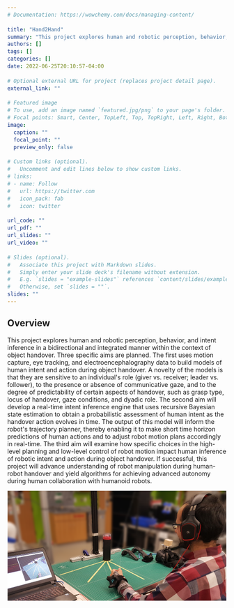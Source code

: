```yaml
---
# Documentation: https://wowchemy.com/docs/managing-content/

title: "Hand2Hand"
summary: "This project explores human and robotic perception, behavior, and intent inference in a bidirectional and integrated manner within the context of object handover."
authors: []
tags: []
categories: []
date: 2022-06-25T20:10:57-04:00

# Optional external URL for project (replaces project detail page).
external_link: ""

# Featured image
# To use, add an image named `featured.jpg/png` to your page's folder.
# Focal points: Smart, Center, TopLeft, Top, TopRight, Left, Right, BottomLeft, Bottom, BottomRight.
image:
  caption: ""
  focal_point: ""
  preview_only: false

# Custom links (optional).
#   Uncomment and edit lines below to show custom links.
# links:
# - name: Follow
#   url: https://twitter.com
#   icon_pack: fab
#   icon: twitter

url_code: ""
url_pdf: ""
url_slides: ""
url_video: ""

# Slides (optional).
#   Associate this project with Markdown slides.
#   Simply enter your slide deck's filename without extension.
#   E.g. `slides = "example-slides"` references `content/slides/example-slides.md`.
#   Otherwise, set `slides = ""`.
slides: ""
---
```


## Overview

This project explores human and robotic perception, behavior, and intent inference in a bidirectional and integrated manner within the context of object handover. Three specific aims are planned. The first uses motion capture, eye tracking, and electroencephalography data to build models of human intent and action during object handover. A novelty of the models is that they are sensitive to an individual's role (giver vs. receiver; leader vs. follower), to the presence or absence of communicative gaze, and to the degree of predictability of certain aspects of handover, such as grasp type, locus of handover, gaze conditions, and dyadic role. The second aim will develop a real-time intent inference engine that uses recursive Bayesian state estimation to obtain a probabilistic assessment of human intent as the handover action evolves in time. The output of this model will inform the robot's trajectory planner, thereby enabling it to make short time horizon predictions of human actions and to adjust robot motion plans accordingly in real-time. The third aim will examine how specific choices in the high-level planning and low-level control of robot motion impact human inference of robotic intent and action during object handover. If successful, this project will advance understanding of robot manipulation during human-robot handover and yield algorithms for achieving advanced autonomy during human collaboration with humanoid robots.

![s](h2h1.png)
